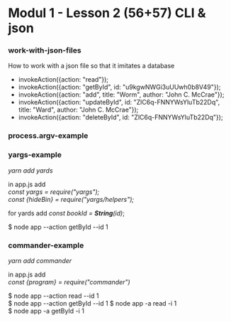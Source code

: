 # Modul 1 - Lesson 2 (56+57)  CLI & json

### work-with-json-files
How to work with a json file so that it imitates a database  
- invokeAction({action: "read"});  
- invokeAction({action: "getById", id: "u9kgwNWGi3uUUwh0b8V49"});  
- invokeAction({action: "add", title: "Worm", author: "John C. McCrae"});  
- invokeAction({action: "updateById", id: "ZlC6q-FNNYWsYluTb22Dq",  title: "Ward", author: "John C. McCrae"});  
- invokeAction({action: "deleteById", id: "ZlC6q-FNNYWsYluTb22Dq"});  


### process.argv-example

### yargs-example
*yarn add yards*  

in app.js add  
_const yargs = require("yargs");  
const {hideBin} = require("yargs/helpers");_  

for yards add _const bookId = **String**(id)_;  

$ node app --action getById --id 1

### commander-example
*yarn add commander*  

in app.js add  
_const {program} = require("commander")_

$ node app --action read --id 1  
$ node app --action getById --id 1
$ node app -a read -i 1  
$ node app -a getById -i 1
